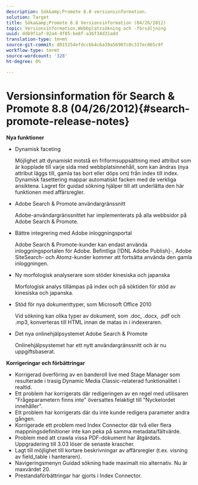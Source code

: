 ```yaml
---
description: Sök&amp;Promote 8.8 versionsinformation.
solution: Target
title: Söka&amp;Promote 8.8 Versionsinformation (04/26/2012)
topic: Versionsinformation,Webbplatssökning och -försäljning
uuid: ddb9f1af-92a4-4f85-be8f-a36f34d31add
translation-type: tm+mt
source-git-commit: d015154efdccbb4c6a39a56907c0c337ec065c9f
workflow-type: tm+mt
source-wordcount: '328'
ht-degree: 0%

---
```



# Versionsinformation för Search &amp; Promote 8.8 (04/26/2012){#search-promote-release-notes}

**Nya funktioner**

* Dynamisk faceting

   Möjlighet att dynamiskt motstå en friformsuppsättning med attribut som är kopplade till varje sida med webbplatsinnehåll, som kan ändras (nya attribut läggs till, gamla tas bort eller döps om) från index till index. Dynamisk fasettering mappar automatiskt facken med de verkliga ansiktena. Lagret för guidad sökning hjälper till att underlätta den här funktionen med affärsregler.
* Adobe Search &amp; Promote användargränssnitt

   Adobe-användargränssnittet har implementerats på alla webbsidor på Adobe Search &amp; Promote.
* Bättre integrering med Adobe inloggningsportal

   Adobe Search &amp; Promote-kunder kan endast använda inloggningsportalen för Adobe. Befintliga [!DNL Adobe Publish]-, Adobe SiteSearch- och Atomz-kunder kommer att fortsätta använda den gamla inloggningen.
* Ny morfologisk analyserare som stöder kinesiska och japanska

   Morfologisk analys tillämpas på index och på söktiden för stöd av kinesiska och japanska.
* Stöd för nya dokumenttyper, som Microsoft Office 2010

   Vid sökning kan olika typer av dokument, som .doc, .docx, .pdf och .mp3, konverteras till HTML innan de matas in i indexeraren.
* Det nya onlinehjälpsystemet Adobe Search &amp; Promote

   Onlinehjälpsystemet har ett nytt användargränssnitt och är nu uppgiftsbaserat.

**Korrigeringar och förbättringar**

* Korrigerad överföring av en banderoll live med Stage Manager som resulterade i trasig Dynamic Media Classic-relaterad funktionalitet i realtid.
* Ett problem har korrigerats där redigeringen av en regel med utlösaren &quot;Frågeparametern finns inte&quot; översattes felaktigt till &quot;Nyckelordet innehåller&quot;.
* Ett problem har korrigerats där du inte kunde redigera parameter andra gången.
* Korrigerade ett problem med Index Connector där två eller flera mappningsdefinitioner inte kan peka på samma metadata/fältvärde.
* Problem med att crawla vissa PDF-dokument har åtgärdats. Uppgradering till 3.03 löser de senaste krascher.
* Lagt till möjlighet till kortare beskrivningar av affärsregler (t.ex. visning av field_table i hanteraren).
* Navigeringsmenyn Guidad sökning hade maximalt nio alternativ. Nu är maxvärdet 20.
* Prestandaförbättringar har gjorts i Index Connector.


